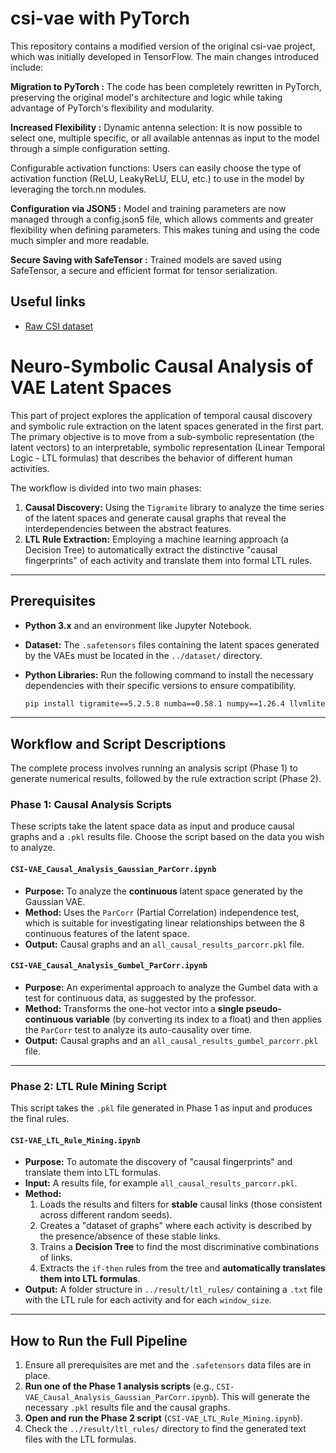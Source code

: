 # csi-vae with PyTorch

This repository contains a modified version of the original csi-vae project, which was initially developed in TensorFlow. The main changes introduced include:

**Migration to PyTorch :**
The code has been completely rewritten in PyTorch, preserving the original model's architecture and logic while taking advantage of PyTorch's flexibility and modularity.

**Increased Flexibility :**
Dynamic antenna selection: It is now possible to select one, multiple specific, or all available antennas as input to the model through a simple configuration setting.

Configurable activation functions: Users can easily choose the type of activation function (ReLU, LeakyReLU, ELU, etc.) to use in the model by leveraging the torch.nn modules.

**Configuration via JSON5 :**
Model and training parameters are now managed through a config.json5 file, which allows comments and greater flexibility when defining parameters. This makes tuning and using the code much simpler and more readable.

**Secure Saving with SafeTensor :**
Trained models are saved using SafeTensor, a secure and efficient format for tensor serialization.


## Useful links

- [Raw CSI dataset](https://doi.org/10.5281/zenodo.7732595)


#  Neuro-Symbolic Causal Analysis of VAE Latent Spaces

This part of project explores the application of temporal causal discovery and symbolic rule extraction on the latent spaces generated in the first part.
The primary objective is to move from a sub-symbolic representation (the latent vectors) to an interpretable, symbolic representation (Linear Temporal Logic - LTL formulas) that describes the behavior of different human activities.

The workflow is divided into two main phases:
1.  **Causal Discovery:** Using the `Tigramite` library to analyze the time series of the latent spaces and generate causal graphs that reveal the interdependencies between the abstract features.
2.  **LTL Rule Extraction:** Employing a machine learning approach (a Decision Tree) to automatically extract the distinctive "causal fingerprints" of each activity and translate them into formal LTL rules.

---
## Prerequisites

* **Python 3.x** and an environment like Jupyter Notebook.
* **Dataset:** The `.safetensors` files containing the latent spaces generated by the VAEs must be located in the `../dataset/` directory.
* **Python Libraries:** Run the following command to install the necessary dependencies with their specific versions to ensure compatibility.

    ```bash
    pip install tigramite==5.2.5.8 numba==0.58.1 numpy==1.26.4 llvmlite==0.41.1 scikit-learn pandas
    ```

---
## Workflow and Script Descriptions

The complete process involves running an analysis script (Phase 1) to generate numerical results, followed by the rule extraction script (Phase 2).

### Phase 1: Causal Analysis Scripts

These scripts take the latent space data as input and produce causal graphs and a `.pkl` results file. Choose the script based on the data you wish to analyze.

#### `CSI-VAE_Causal_Analysis_Gaussian_ParCorr.ipynb`
* **Purpose:** To analyze the **continuous** latent space generated by the Gaussian VAE.
* **Method:** Uses the `ParCorr` (Partial Correlation) independence test, which is suitable for investigating linear relationships between the 8 continuous features of the latent space.
* **Output:** Causal graphs and an `all_causal_results_parcorr.pkl` file.

#### `CSI-VAE_Causal_Analysis_Gumbel_ParCorr.ipynb`
* **Purpose:** An experimental approach to analyze the Gumbel data with a test for continuous data, as suggested by the professor.
* **Method:** Transforms the one-hot vector into a **single pseudo-continuous variable** (by converting its index to a float) and then applies the `ParCorr` test to analyze its auto-causality over time.
* **Output:** Causal graphs and an `all_causal_results_gumbel_parcorr.pkl` file.

---
### Phase 2: LTL Rule Mining Script

This script takes the `.pkl` file generated in Phase 1 as input and produces the final rules.

#### `CSI-VAE_LTL_Rule_Mining.ipynb`
* **Purpose:** To automate the discovery of "causal fingerprints" and translate them into LTL formulas.
* **Input:** A results file, for example `all_causal_results_parcorr.pkl`.
* **Method:**
    1.  Loads the results and filters for **stable** causal links (those consistent across different random seeds).
    2.  Creates a "dataset of graphs" where each activity is described by the presence/absence of these stable links.
    3.  Trains a **Decision Tree** to find the most discriminative combinations of links.
    4.  Extracts the `if-then` rules from the tree and **automatically translates them into LTL formulas**.
* **Output:** A folder structure in `../result/ltl_rules/` containing a `.txt` file with the LTL rule for each activity and for each `window_size`.

---
## How to Run the Full Pipeline

1.  Ensure all prerequisites are met and the `.safetensors` data files are in place.
2.  **Run one of the Phase 1 analysis scripts** (e.g., `CSI-VAE_Causal_Analysis_Gaussian_ParCorr.ipynb`). This will generate the necessary `.pkl` results file and the causal graphs.
3.  **Open and run the Phase 2 script** (`CSI-VAE_LTL_Rule_Mining.ipynb`).
4.  Check the `../result/ltl_rules/` directory to find the generated text files with the LTL formulas.


